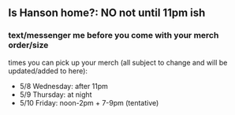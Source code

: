 ## Is Hanson home?: NO not until 11pm ish

### text/messenger me before you come with your merch order/size

times you can pick up your merch (all subject to change and will be updated/added to here):
- 5/8 Wednesday: after 11pm
- 5/9 Thursday: at night
- 5/10 Friday: noon-2pm + 7-9pm (tentative)

